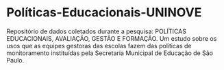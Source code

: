 # Políticas-Educacionais-UNINOVE
Repositório de dados coletados durante a pesquisa: POLÍTICAS EDUCACIONAIS, AVALIAÇÃO, GESTÃO E FORMAÇÃO.  Um estudo sobre os usos que as equipes gestoras das escolas fazem das políticas de monitoramento instituídas pela Secretaria Municipal de Educação de São Paulo.
